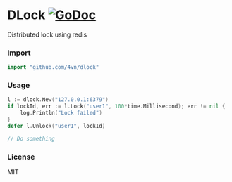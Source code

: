 # DLock [![GoDoc](https://godoc.org/github.com/4vn/dlock?status.svg)](https://pkg.go.dev/github.com/4vn/dlock)

Distributed lock using redis

### Import

``` go
import "github.com/4vn/dlock"
```

### Usage

``` go
l := dlock.New("127.0.0.1:6379")
if lockId, err := l.Lock("user1", 100*time.Millisecond); err != nil {
	log.Println("Lock failed")
}
defer l.Unlock("user1", lockId)

// Do something
```

### License

MIT
